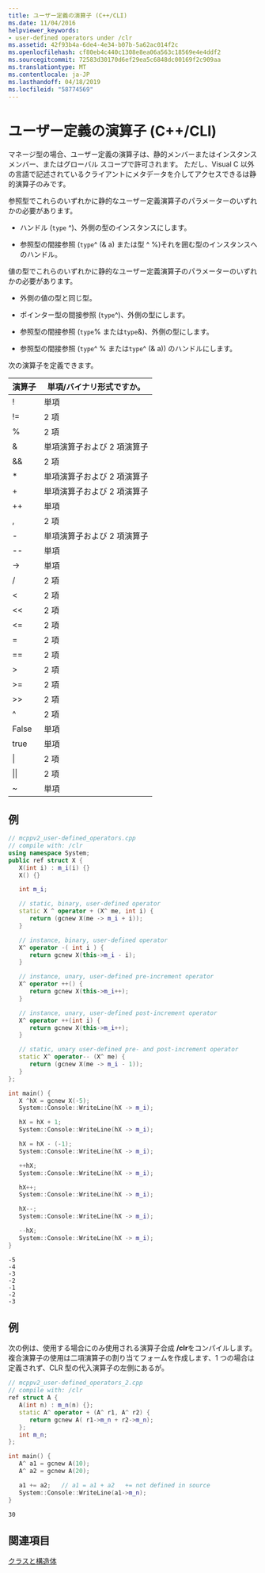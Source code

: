 ```yaml
---
title: ユーザー定義の演算子 (C++/CLI)
ms.date: 11/04/2016
helpviewer_keywords:
- user-defined operators under /clr
ms.assetid: 42f93b4a-6de4-4e34-b07b-5a62ac014f2c
ms.openlocfilehash: cf80eb4c440c1308e8ea06a563c18569e4e4ddf2
ms.sourcegitcommit: 72583d30170d6ef29ea5c6848dc00169f2c909aa
ms.translationtype: MT
ms.contentlocale: ja-JP
ms.lasthandoff: 04/18/2019
ms.locfileid: "58774569"
---
```

# <a name="user-defined-operators-ccli"></a>ユーザー定義の演算子 (C++/CLI)

マネージ型の場合、ユーザー定義の演算子は、静的メンバーまたはインスタンス メンバー、またはグローバル スコープで許可されます。 ただし、Visual C 以外の言語で記述されているクライアントにメタデータを介してアクセスできるは静的演算子のみです。

参照型でこれらのいずれかに静的なユーザー定義演算子のパラメーターのいずれかの必要があります。

- ハンドル (`type` ^)、外側の型のインスタンスにします。

- 参照型の間接参照 (`type`^ (& a) または型 ^ %)それを囲む型のインスタンスへのハンドル。

値の型でこれらのいずれかに静的なユーザー定義演算子のパラメーターのいずれかの必要があります。

- 外側の値の型と同じ型。

- ポインター型の間接参照 (`type`^)、外側の型にします。

- 参照型の間接参照 (`type`% または`type`&)、外側の型にします。

- 参照型の間接参照 (`type`^ % または`type`^ (& a)) のハンドルにします。

次の演算子を定義できます。

|演算子|単項/バイナリ形式ですか。|
|--------------|--------------------------|
|!|単項|
|!=|2 項|
|%|2 項|
|&|単項演算子および 2 項演算子|
|&&|2 項|
|*|単項演算子および 2 項演算子|
|+|単項演算子および 2 項演算子|
|++|単項|
|,|2 項|
|-|単項演算子および 2 項演算子|
|--|単項|
|->|単項|
|/|2 項|
|<|2 項|
|<<|2 項|
|\<=|2 項|
|=|2 項|
|==|2 項|
|>|2 項|
|>=|2 項|
|>>|2 項|
|^|2 項|
|False|単項|
|true|単項|
|&#124;|2 項|
|&#124;&#124;|2 項|
|~|単項|

## <a name="example"></a>例

```cpp
// mcppv2_user-defined_operators.cpp
// compile with: /clr
using namespace System;
public ref struct X {
   X(int i) : m_i(i) {}
   X() {}

   int m_i;

   // static, binary, user-defined operator
   static X ^ operator + (X^ me, int i) {
      return (gcnew X(me -> m_i + i));
   }

   // instance, binary, user-defined operator
   X^ operator -( int i ) {
      return gcnew X(this->m_i - i);
   }

   // instance, unary, user-defined pre-increment operator
   X^ operator ++() {
      return gcnew X(this->m_i++);
   }

   // instance, unary, user-defined post-increment operator
   X^ operator ++(int i) {
      return gcnew X(this->m_i++);
   }

   // static, unary user-defined pre- and post-increment operator
   static X^ operator-- (X^ me) {
      return (gcnew X(me -> m_i - 1));
   }
};

int main() {
   X ^hX = gcnew X(-5);
   System::Console::WriteLine(hX -> m_i);

   hX = hX + 1;
   System::Console::WriteLine(hX -> m_i);

   hX = hX - (-1);
   System::Console::WriteLine(hX -> m_i);

   ++hX;
   System::Console::WriteLine(hX -> m_i);

   hX++;
   System::Console::WriteLine(hX -> m_i);

   hX--;
   System::Console::WriteLine(hX -> m_i);

   --hX;
   System::Console::WriteLine(hX -> m_i);
}
```

```Output
-5
-4
-3
-2
-1
-2
-3
```

## <a name="example"></a>例

次の例は、使用する場合にのみ使用される演算子合成 **/clr**をコンパイルします。 複合演算子の使用は二項演算子の割り当てフォームを作成します、1 つの場合は定義されず、CLR 型の代入演算子の左側にあるが。

```cpp
// mcppv2_user-defined_operators_2.cpp
// compile with: /clr
ref struct A {
   A(int n) : m_n(n) {};
   static A^ operator + (A^ r1, A^ r2) {
      return gcnew A( r1->m_n + r2->m_n);
   };
   int m_n;
};

int main() {
   A^ a1 = gcnew A(10);
   A^ a2 = gcnew A(20);

   a1 += a2;   // a1 = a1 + a2   += not defined in source
   System::Console::WriteLine(a1->m_n);
}
```

```Output
30
```

## <a name="see-also"></a>関連項目

[クラスと構造体](../extensions/classes-and-structs-cpp-component-extensions.md)
